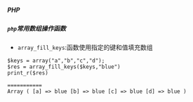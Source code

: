 ##### PHP



##### `php`常用数组操作函数


* `array_fill_keys`:函数使用指定的键和值填充数组
```
$keys = array("a","b","c","d");
$res = array_fill_keys($keys,"blue")
print_r($res)

===========
Array ( [a] => blue [b] => blue [c] => blue [d] => blue )

```
